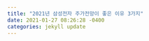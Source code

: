 ```yaml
---
title: "2021년 삼성전자 주가전망이 좋은 이유 3가지"
date: 2021-01-27 08:26:28 -0400
categories: jekyll update
---
```

<div style='height:0;overflow:hidden'>
2021-01-27-3.md
 
2021년 삼성전자 주가 전망이 좋은 이유 3가지
 

삼성전자는 web서버와 클라우드 서버에 탑재되는 반도체, 시스템 반도체, 삼성 5g 칩 등을 주로 생산하는 대한민국의 대표기업이다. 특히 최근 여러 플랫폼들이 생겨나면서, 클라우드 서버와 web서버의 수요가 늘어나고 있어 여러 증권사에서 삼성전자 목표주가를 상향하고 있다. 이번 포스팅에서는 다각도에서 삼성전자 주가 전망을 논해보고자 한다.

 

다만 이 포스팅은 삼성전자 매수 추천이 아니며, 투자의 책임은 결국 본인에게 있다는 점을 명심하셨으면 한다.

 

 

 

 

   | 목차


반도체 수요의 부활
D램 가격 상승
스마트폰 출하량 상승
 

 

 

 

반도체 수요의 부활
 

FN가이드에서는 삼성전자의 2021년 예상 영업이익을 46조 5607억으로 산정했으며, 2022년은 57조 정도 일 것으로 전망했다. 이는 삼성전자의 영업이익이 매년 10조씩 증가한다는 소리인데, 이는 어마어마한 수치이다. 

 

반도체 열기는 끝나지 않았다. 
 

오늘날의 삼성전자가 있을 수 있었던 이유는 바로 web서버, 클라우드 서버, 맥 서버에 들어가는 반도체 램 덕분이었다. 여러분들이 인터넷에서 보는 모든 것들은 web서버가 있기 때문이다. web서버에 여러분들의 카톡 대화, 뉴스 기사, 유튜브 영상등이 다 업로드 되어 있기에 언제 어디서나 필요한 정보를 얻을 수 있는 것이다. 즉, 인터넷이 망하지 않는 이상 web서버와 클라우드 서버의 수요는 계속 증가할 것이고 (데이터는 계속 생성되기 때문에) 삼성전자의 핵심 매출원은 견고하다고 볼 수 있는 것이다.


 
 

지금껏 반도체 수요는 대략, 서버 컴퓨터, 스마트폰, PC 등 우리가 몇 년 전부터 사용해오던 기기들에서 비롯되었다. 그런데 새로운 수요가 발생할 영역은 '자율 주행 자동차'가 될 것으로 보인다.

 

 

자율 주행 자동차가 보급되기 시작한다면...
 

자율 주행 자동차가 제대로 고성능의 연산을 하기 위해서는 당연히 반도체가 많이 들어갈 수밖에 없다. 차 한 대에 디램 40GB, ssd 1TB가 필요하다고 한다. 이 외에도 비메모리 반도체도 대량 장착될 것으로 보인다. 

 

만약 먼훗날 지구 상에 존재하는 모든 자동차에 삼성전자의 반도체가 탑재된다면? 어쩌면 삼성전자의 주가는 아직 너무 저렴한 것일지도 모른다.

 

 

 


다양한 센서 연산을 위해선 고용량의 메모리, 고성능의 반도체가 필요하다.
 

 

 

 

D램 가격 상승
 

삼성전자 주가 전망을 좋게 해석하는 두 번째 근거는 바로  D램 가격의 상승이다. 계속해서 하락하기만 하던 D램 가격이 수요가 급증하며 가격이 오르고 있다. 당연히 삼성전자 입장에서는 좋은 소식이다. 

 

 

D램 가격은 분기별로 계속 상승할 것으로 보인다.
최도연 신한금융투자 연구원은 내년 D램 가격의 상승폭을 1분기 5%, 2분기 9%, 3분기 12%, 4분기 7%로 전망했다. 4분기에서 잠깐 주춤하기는 하지만 이는 놀라운 수치이다. 외국인과 국내 기관투자자들은 꾸준히 실적이 상향하는 기업에 많은 돈을 투자한다. 안전하기 때문이다. D램 가격의 상승은 삼성전자의 꾸준한 매출 증대를 보장하기 때문에 앞으로 주가는 더 오를 여력이 충분하다고 생각한다.

 

 


D램 점유율이 높은 삼성전자 입장에서는 큰 호재이다.
 

 

전년에 비하면 놀라운 성장
 

 

그럼 D램의 가격 상승이 구체적으로 삼성전자 실적을 얼마나 개선할 것인가?를 생각해보자. 내년 반도체 사업부의 영업이익은 29조원 대로 전망된다. 이는 2020년 대비 무려 53%나 상승한 수치이다. 즉, D램 가격의 상승이 가져올 파급력이 생각보다 매우 크다는 것이다. 

 

 

 

 

 

 

스마트폰 출하량 상승
 

삼성전자 주가가 왠지 믿음이 가는 이유는 무엇일까? 그것은 삼성전자가 항상 미래를 보고 있고, 도태되지 않기 위해 계속해서 신기술을 연구하고, 신제품을 출시한다는 것이다. 그런 면에서 삼성전자는 내년에도 여러 제품군의 스마트폰을 출시할 것으로 전망되고 있다. 

 

 

갤럭시 S21
 

2021년 삼성전자의 대표 모델 S시리즈 '갤럭시 S21'이 곧 출시될 것이라고 한다. 디자인을 보면 느끼시겠지만 상당히 예쁘다. 성능은 이미 우리가 체감하기 어려운 수준까지 상향 평준화되어 디자인이 구매를 선택하는데 큰 비중을 차지하는 것 같다. 아이폰 12가 예쁘다는 이유로 많은 사람들에게 사랑받는 것을 보면 말이다. 아마 갤럭시 S21도 꽤 높은 판매량을 기록할 것이라 생각한다.

 

 


2021년 출시될 갤럭시 S21의 모습
 

 

갤럭시 폴드 라인업
 

 

다음으로 삼성전자 주가 전망이 기대되는 이유는 바로 폴더블 스마트폰의 대중화이다. 기존의 갤럭시 폴드 라인업은 200만원 정도에서 가격대가 형성되어 가격 부담이 심한 편이었다. 그래서 선뜻 구매하기가 꺼려졌던 것이 사실이다. 하지만 갤럭시 Z 폴드 3은 기존보다 조금 저렴하게 가격을 책정할 것이라고 한다. 100만 원을 조금 넘는 선에서 결정될 것 같다. 그렇게 되면 이제 폴더블 폰이 대중화되는 것은 시간문제라고 볼 수 있다. 

 

 


다량한 라인의 폴드가 출시될 것으로 보인다.
 

 

오늘은 이렇게 2021년 삼성전자 주가 전망에 대해 3가지 관점에서 분석해보았다. 이미 8만원에 육박한 주가가 곧 증거라고 할 수도 있겠다. 그만큼 많은 사람들이 기대하고 있는 종목이고, 특히 4차 산업혁명의 변화의 흐름에 있는 지금, 삼성전자에 투자하는 것은 현명한 선택이라고 보인다.

 

 

하지만 이는 단순히 삼성전자 주가 전망을 '예상' 해 본 것일 뿐 100% 적중할 수는 없다. 그러기에 보다 고심하고, 분석하셔서 신중히 투자하셨으면 한다. 

 

마지막으로 이베스트 증권의 염승환 차장이 삼성전자 기업 분석을 한 영상이 있어 공유하고자 한다. 

 



좋아요9
공유하기글 요소구독하기
'돈, 잘 버는법' 카테고리의 다른 글
주식 투자 시작 하는 법 - 주식 초보 가이드  (1)	2021.01.22
삼성전자가 망하지 않는 이유 : 서버  (0)	2021.01.21
2021년 삼성전자 주가전망이 좋은 이유 3가지  (4)	2021.01.20
어도비 주가 adobe 주식 전망 분석  (1)	2021.01.20
기아차 주가 전망 애플카 생산설의 진실  (2)	2021.01.20
주식 전망 미국 추가 부양책 온다?  (0)	2021.01.20
 
태그 : 삼성전자, 삼성전자주가, 삼성전자주가전망, 재테크, 주식, 주식투자, 투자
댓글()
 비밀 답글
댓글 등록
nodori 2020.12.29 08:45 신고댓글주소 수정/삭제 댓글쓰기
블로그 구경 잘 하고 갑니다. 저도 주식투자와 관련한 블로그를 운영중인데요, 한번 놀러오세요~

리틀버핏 2020.12.29 09:23 신고댓글주소 수정/삭제
넵 알겠습니다!!

직장인이과장 2020.12.29 11:05 신고댓글주소 수정/삭제 댓글쓰기
오늘도 좋은 정보 감사합니다!

BlogIcon내꿈은부자님 2020.12.29 14:28 신고댓글주소 수정/삭제 댓글쓰기
2021년 정책 사항에 시스템 반도체 분야도 있는 만큼 정책수혜로도 전망이 좋네요~

이전 1 ··· 7 8 9 10 11 12 13 14 15 ··· 143 다음
블로그 소개
블로그 이미지
리틀버핏
돈을 잘 벌고 잘 쓰는 법을 연구하는 연구실
공지사항
카테고리
분류 전체보기 143N
돈, 잘 버는법 112N
돈, 잘 쓰는 법5
돈, 스승들의 조언 7N
돈에 대하여19
최근 등록 현황
최근 글
최근 월별 글
최근 댓글
월가의 영웅 피터 린치의 이기는 주식⋯
주식 초보가 주식 투자 성공하는 비법
절대로 잃지 않는 가장 안전한 주식투자⋯
LG전자 주가 전망이 매우 희망적인 이유
주식 재무제표란? 재무제표의 구성
2021 SK하이닉스 주가 전망 3가지 포인트
주식 책 추천, 당신이 꼭 읽어야 할 필⋯
주식 투자 시작 하는 법 - 주식 초보 가⋯
투자로 돈 버는 법 : 앙드레 코스톨라니
삼성전자가 망하지 않는 이유 : 서버
2021년 삼성전자 주가전망이 좋은 이유⋯
어도비 주가 adobe 주식 전망 분석
기아차 주가 전망 애플카 생산설의 진실
주식 전망 미국 추가 부양책 온다?
삼성전자 주가가 고공행진하는 진짜 이유

투자 케이피엠테크 주가 전망 쿠팡상장 부자되는법 재테크 주식 앙드레코스톨라니 케이피엠테크 주가 카카오게임즈 경제학 기초 주식공부 부의 추월차선 연말배당 비트코인 삼성전자 주가전망 lg화학 셀트리온주가전망 돈 잘 쓰는 법 주식투자 돈 셀트리온 코스피 주식 거래하는 방법 LG화학 주가 돈뜨겁게사랑하고차갑게다루어라 차트보는법 SK하이닉스 주가 전망 비트코인관련주
링크

링크 목록을 불러옵니다
Skin by M1REACT. Designed by M1STORY.TISTORY.COM. Valid XHTML 1.0 and CSS 3. Copyright ⓒ 돈, 잘 벌고 잘 쓰는 법. All rights reserved.
관리메뉴열기돈, 잘 벌고 잘 쓰는 법 구독하기

